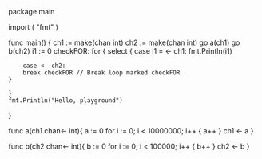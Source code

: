 

package main

import (
	"fmt"
)

func main() {
	ch1 := make(chan int)
	ch2 := make(chan int)
	go a(ch1)
	go b(ch2)
	i1 := 0
	checkFOR:
	for {
	select {
		case i1 = <- ch1:
		fmt.Println(i1)
		
		case <- ch2:
		break checkFOR // Break loop marked checkFOR
	}
	
	}
	fmt.Println("Hello, playground")
}



func a(ch1 chan<- int){
	a := 0
	for i := 0; i < 10000000; i++ {
		a++
	}
	ch1 <- a
}

func b(ch2 chan<- int){
	b := 0
	for i := 0; i < 100000; i++ {
		b++
	}
	ch2 <- b
}
